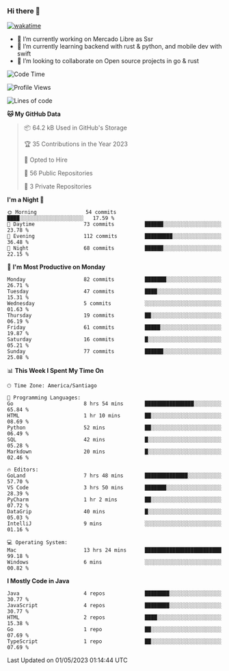 ### Hi there 👋

[![wakatime](https://wakatime.com/badge/user/330beacb-fb27-4e32-bc38-f8f521bcf832.svg)](https://wakatime.com/@330beacb-fb27-4e32-bc38-f8f521bcf832)

- 🔭 I’m currently working on Mercado Libre as Ssr
- 🌱 I’m currently learning backend with rust & python, and mobile dev with swift
- 👯 I’m looking to collaborate on Open source projects in go & rust

<!--START_SECTION:waka-->
![Code Time](http://img.shields.io/badge/Code%20Time-13%20hrs%2056%20mins-blue)

![Profile Views](http://img.shields.io/badge/Profile%20Views-0-blue)

![Lines of code](https://img.shields.io/badge/From%20Hello%20World%20I%27ve%20Written-3.3%20million%20lines%20of%20code-blue)

**🐱 My GitHub Data** 

> 📦 64.2 kB Used in GitHub's Storage 
 > 
> 🏆 35 Contributions in the Year 2023
 > 
> 💼 Opted to Hire
 > 
> 📜 56 Public Repositories 
 > 
> 🔑 3 Private Repositories 
 > 
**I'm a Night 🦉** 

```text
🌞 Morning                54 commits          ████░░░░░░░░░░░░░░░░░░░░░   17.59 % 
🌆 Daytime                73 commits          ██████░░░░░░░░░░░░░░░░░░░   23.78 % 
🌃 Evening                112 commits         █████████░░░░░░░░░░░░░░░░   36.48 % 
🌙 Night                  68 commits          ██████░░░░░░░░░░░░░░░░░░░   22.15 % 
```
📅 **I'm Most Productive on Monday** 

```text
Monday                   82 commits          ███████░░░░░░░░░░░░░░░░░░   26.71 % 
Tuesday                  47 commits          ████░░░░░░░░░░░░░░░░░░░░░   15.31 % 
Wednesday                5 commits           ░░░░░░░░░░░░░░░░░░░░░░░░░   01.63 % 
Thursday                 19 commits          ██░░░░░░░░░░░░░░░░░░░░░░░   06.19 % 
Friday                   61 commits          █████░░░░░░░░░░░░░░░░░░░░   19.87 % 
Saturday                 16 commits          █░░░░░░░░░░░░░░░░░░░░░░░░   05.21 % 
Sunday                   77 commits          ██████░░░░░░░░░░░░░░░░░░░   25.08 % 
```


📊 **This Week I Spent My Time On** 

```text
🕑︎ Time Zone: America/Santiago

💬 Programming Languages: 
Go                       8 hrs 54 mins       ████████████████░░░░░░░░░   65.84 % 
HTML                     1 hr 10 mins        ██░░░░░░░░░░░░░░░░░░░░░░░   08.69 % 
Python                   52 mins             ██░░░░░░░░░░░░░░░░░░░░░░░   06.49 % 
SQL                      42 mins             █░░░░░░░░░░░░░░░░░░░░░░░░   05.28 % 
Markdown                 20 mins             █░░░░░░░░░░░░░░░░░░░░░░░░   02.46 % 

🔥 Editors: 
GoLand                   7 hrs 48 mins       ██████████████░░░░░░░░░░░   57.70 % 
VS Code                  3 hrs 50 mins       ███████░░░░░░░░░░░░░░░░░░   28.39 % 
PyCharm                  1 hr 2 mins         ██░░░░░░░░░░░░░░░░░░░░░░░   07.72 % 
DataGrip                 40 mins             █░░░░░░░░░░░░░░░░░░░░░░░░   05.03 % 
IntelliJ                 9 mins              ░░░░░░░░░░░░░░░░░░░░░░░░░   01.16 % 

💻 Operating System: 
Mac                      13 hrs 24 mins      █████████████████████████   99.18 % 
Windows                  6 mins              ░░░░░░░░░░░░░░░░░░░░░░░░░   00.82 % 
```

**I Mostly Code in Java** 

```text
Java                     4 repos             ████████░░░░░░░░░░░░░░░░░   30.77 % 
JavaScript               4 repos             ████████░░░░░░░░░░░░░░░░░   30.77 % 
HTML                     2 repos             ████░░░░░░░░░░░░░░░░░░░░░   15.38 % 
Go                       1 repo              ██░░░░░░░░░░░░░░░░░░░░░░░   07.69 % 
TypeScript               1 repo              ██░░░░░░░░░░░░░░░░░░░░░░░   07.69 % 
```




 Last Updated on 01/05/2023 01:14:44 UTC
<!--END_SECTION:waka-->
